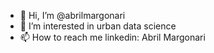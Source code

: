 - 👋 Hi, I’m @abrilmargonari
- 👀 I’m interested in urban data science
- 📫 How to reach me linkedin: Abril Margonari

<!---
abrilmargonari/abrilmargonari is a ✨ special ✨ repository because its `README.md` (this file) appears on your GitHub profile.
You can click the Preview link to take a look at your changes.
--->

